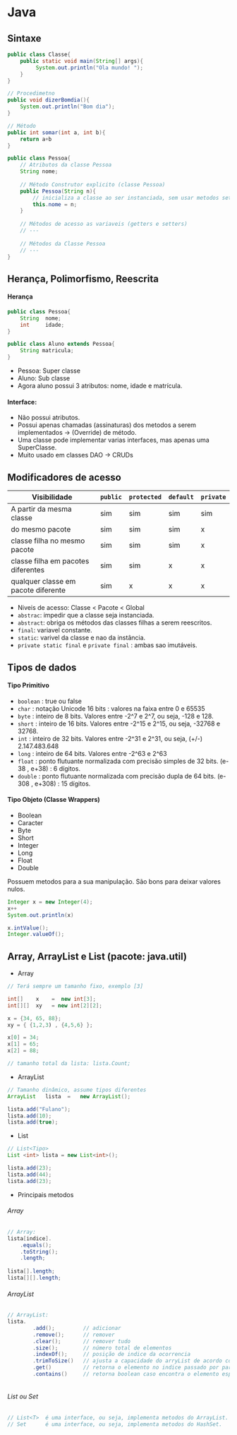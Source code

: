 # Java

## Sintaxe
~~~Java
public class Classe{
    public static void main(String[] args){
         System.out.println("Ola mundo! ");
    }
}
~~~ 

~~~Java
// Procedimetno
public void dizerBomdia(){
    System.out.println("Bom dia");
}
~~~

~~~Java
// Método
public int somar(int a, int b){
    return a+b
}
~~~

~~~Java
public class Pessoa{
    // Atributos da classe Pessoa
    String nome;
    
    // Método Construtor explicito (classe Pessoa)
    public Pessoa(String n){
        // inicializa a classe ao ser instanciada, sem usar metodos setters
        this.nome = n;
    }
    
    // Métodos de acesso as variaveis (getters e setters)
    // ---
    
    // Métodos da Classe Pessoa
    // ---
}
~~~
## Herança, Polimorfismo, Reescrita

#### Herança
~~~Java
public class Pessoa{
    String  nome;
    int     idade;
}
~~~

~~~Java
public class Aluno extends Pessoa{
    String matricula;
}
~~~
* Pessoa:   Super classe 
* Aluno:    Sub classe
* Agora aluno possui 3 atributos: nome, idade e matrícula.

#### Interface: 
* Não possui atributos.
* Possui apenas chamadas (assinaturas) dos metodos a serem implementados -> (Override) de método.
* Uma classe pode implementar varias interfaces, mas apenas uma SuperClasse.
* Muito usado em classes DAO -> CRUDs

## Modificadores de acesso

| Visibilidade                      | `public` | `protected` | `default` | `private` |
|---                                |---     |---        |---        |---    |
| A partir da mesma classe          |sim     |sim |sim  |sim  |
| do mesmo pacote                   |sim     |sim |sim  |x    |
|classe filha no mesmo pacote       |sim     |sim |sim  |x    |
|classe filha em pacotes diferentes |sim     |sim |x    |x    |
|qualquer classe em pacote diferente|sim     |x   |x    |x    |

* Niveis de acesso: Classe < Pacote < Global
* `abstrac`:    impedir que a classe seja instanciada.
* `abstract`:   obriga os métodos das classes filhas a serem reescritos.  
* `final`:      variavel constante.
* `static`:     varivel da classe e nao da instância.
* `private static final` e `private final` : ambas sao imutáveis.

## Tipos de dados

#### Tipo Primitivo

* `boolean` : true ou false 
* `char`    : notação Unicode 16 bits : valores na faixa entre 0 e 65535
* `byte`    : inteiro de 8 bits. Valores entre -2^7 e 2^7, ou seja, -128 e 128. 
* `short`   : inteiro de 16 bits. Valores entre -2^15 e 2^15, ou seja, -32768 e 32768.
* `int`     : inteiro de 32 bits. Valores entre -2^31 e 2^31, ou seja, (+/-) 2.147.483.648
* `long`    : inteiro de 64 bits. Valores entre -2^63 e 2^63
* `float`   : ponto flutuante normalizada com precisão simples de 32 bits. (e-38 , e+38) : 6 dígitos.
* `double`  : ponto flutuante normalizada com precisão dupla de 64 bits. (e-308 , e+308) : 15 dígitos.

#### Tipo Objeto (Classe Wrappers)

* Boolean
* Caracter
* Byte
* Short
* Integer
* Long
* Float
* Double

Possuem metodos para a sua manipulação. São bons para deixar valores nulos.

~~~Java
Integer x = new Integer(4);
x++
System.out.println(x)
~~~

~~~Java
x.intValue();
Integer.valueOf();

~~~

## Array, ArrayList e List (pacote: java.util)
* Array
~~~Java
// Terá sempre um tamanho fixo, exemplo [3]

int[]    x    =  new int[3];
int[][]  xy   = new int[2][2];

x = {34, 65, 88};
xy = { {1,2,3) , {4,5,6} };

x[0] = 34;
x[1] = 65;
x[2] = 88;

// tamanho total da lista: lista.Count;
~~~

* ArrayList
~~~Java
// Tamanho dinâmico, assume tipos diferentes
ArrayList   lista  =   new ArrayList();

lista.add("Fulano");    
lista.add(10);
lista.add(true);
~~~

* List
~~~Java
// List<Tipo>
List <int> lista = new List<int>();

lista.add(23);
lista.add(44);
lista.add(23);
~~~

* Principais metodos
###### Array 
~~~Java 
// Array:
lista[indice].
    .equals();
    .toString();
    .length;
    
lista[].length;
lista[][].length;
~~~

###### ArrayList 
~~~Java
// ArrayList:
lista.
        .add();         // adicionar
        .remove();      // remover
        .clear();       // remover tudo
        .size();        // número total de elementos
        .indexOf();     // posição de indice da ocorrencia
        .trimToSize()   // ajusta a capacidade do arryList de acordo com o momento
        .get()          // retorna o elemento no indice passado por parametro
        .contains()     // retorna boolean caso encontra o elemento especificado
        
~~~

###### List<T> ou  Set
~~~Java
// List<T>  é uma interface, ou seja, implementa metodos do ArrayList.
// Set      é uma interface, ou seja, implementa metodos do HashSet.
~~~
